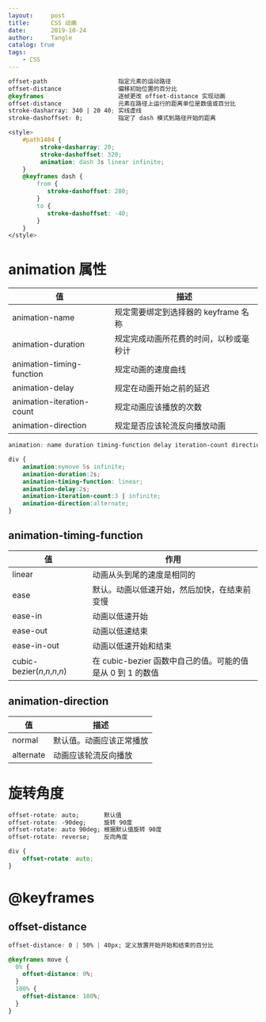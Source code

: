 ```yaml
---
layout:     post
title:      CSS 动画
date:       2019-10-24
author:     Tangle
catalog: true
tags:
    - CSS
---
```


```css
offset-path                    指定元素的运动路径
offset-distance                偏移初始位置的百分比
@keyframes                     逐帧更改 offset-distance 实现动画
offset-distance                元素在路径上运行的距离单位是数值或百分比
stroke-dasharray: 340 | 20 40; 实线虚线
stroke-dashoffset: 0;          指定了 dash 模式到路径开始的距离
```

```css
<style>
    #path1404 {
         stroke-dasharray: 20;
         stroke-dashoffset: 320;
         animation: dash 3s linear infinite;
    }
    @keyframes dash {
        from {
           stroke-dashoffset: 280;
        }
        to {
           stroke-dashoffset: -40;
        }
    }
</style>
```

# animation 属性

| 值                        | 描述                                   |
| ------------------------- | -------------------------------------- |
| animation-name            | 规定需要绑定到选择器的 keyframe 名称   |
| animation-duration        | 规定完成动画所花费的时间，以秒或毫秒计 |
| animation-timing-function | 规定动画的速度曲线                     |
| animation-delay           | 规定在动画开始之前的延迟               |
| animation-iteration-count | 规定动画应该播放的次数                 |
| animation-direction       | 规定是否应该轮流反向播放动画           |

```css
animation: name duration timing-function delay iteration-count direction;
```

```css
div {
    animation:mymove 5s infinite;
    animation-duration:2s;
    animation-timing-function: linear;
    animation-delay:2s;
    animation-iteration-count:3 | infinite;
    animation-direction:alternate;
}
```

## animation-timing-function

| 值                            | 作用                                                       |
| ----------------------------- | ---------------------------------------------------------- |
| linear                        | 动画从头到尾的速度是相同的                                 |
| ease                          | 默认。动画以低速开始，然后加快，在结束前变慢               |
| ease-in                       | 动画以低速开始                                             |
| ease-out                      | 动画以低速结束                                             |
| ease-in-out                   | 动画以低速开始和结束                                       |
| cubic-bezier(*n*,*n*,*n*,*n*) | 在 cubic-bezier 函数中自己的值。可能的值是从 0 到 1 的数值 |

## animation-direction

| 值        | 描述                     |
| --------- | ------------------------ |
| normal    | 默认值。动画应该正常播放 |
| alternate | 动画应该轮流反向播放     |

# 旋转角度

```css
offset-rotate: auto;       默认值
offset-rotate: -90deg;     旋转 90度
offset-rotate: auto 90deg; 根据默认值旋转 90度
offset-rotate: reverse;    反向角度
```

```css
div {
    offset-rotate: auto;
}
```

# @keyframes

## offset-distance

```css
offset-distance: 0 | 50% | 40px; 定义放置开始开始和结束的百分比
```

```css
@keyframes move {
  0% {
    offset-distance: 0%;
  }
  100% {
    offset-distance: 100%;
  }
}
```
